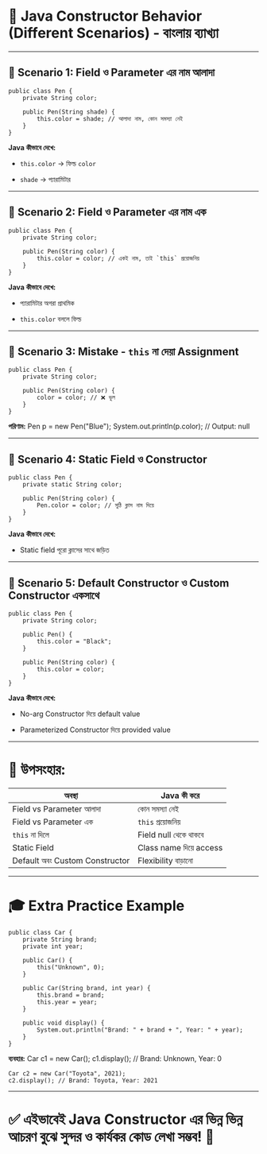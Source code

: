 📘 Java Constructor Behavior (Different Scenarios) - বাংলায় ব্যাখ্যা
====================================================================

* * *

🔵 Scenario 1: Field ও Parameter এর নাম আলাদা
---------------------------------------------

    public class Pen {
        private String color;
    
        public Pen(String shade) {
            this.color = shade; // আলাদা নাম, কোন সমস্যা নেই
        }
    }

**Java কীভাবে দেখে:**

* `this.color` → ফিল্ড `color`

* `shade` → প্যারামিটার

* * *

🔵 Scenario 2: Field ও Parameter এর নাম এক
------------------------------------------

    public class Pen {
        private String color;
    
        public Pen(String color) {
            this.color = color; // একই নাম, তাই `this` প্রয়োজনিয়
        }
    }

**Java কীভাবে দেখে:**

* প্যারামিটার অগরা প্রাথমিক

* `this.color` বললে ফিল্ড

* * *

🔵 Scenario 3: Mistake - `this` না দেয়া Assignment
--------------------------------------------------

    public class Pen {
        private String color;
    
        public Pen(String color) {
            color = color; // ❌ ভুল
        }
    }

**পরিণাম:**
    Pen p = new Pen("Blue");
    System.out.println(p.color); // Output: null

* * *

🔵 Scenario 4: Static Field ও Constructor
-----------------------------------------

    public class Pen {
        private static String color;
    
        public Pen(String color) {
            Pen.color = color; // সুঠি ক্লাস নাম দিয়ে
        }
    }

**Java কীভাবে দেখে:**

* Static field পূরো ক্লাসের সাথে জড়িত

* * *

🔵 Scenario 5: Default Constructor ও Custom Constructor একসাথে
--------------------------------------------------------------

    public class Pen {
        private String color;
    
        public Pen() {
            this.color = "Black";
        }
    
        public Pen(String color) {
            this.color = color;
        }
    }

**Java কীভাবে দেখে:**

* No-arg Constructor দিয়ে default value

* Parameterized Constructor দিয়ে provided value

* * *

🌟 উপসংহার:
===========

| অবস্থা                         | Java কী করে             |
| ------------------------------ | ----------------------- |
| Field vs Parameter আলাদা       | কোন সমস্যা নেই          |
| Field vs Parameter এক          | `this` প্রয়োজনিয়       |
| `this` না দিলে                 | Field null থেকে থাকবে   |
| Static Field                   | Class name দিয়ে access |
| Default অবং Custom Constructor | Flexibility বাড়ানো      |

* * *

🎓 Extra Practice Example
=========================

    public class Car {
        private String brand;
        private int year;
    
        public Car() {
            this("Unknown", 0);
        }
    
        public Car(String brand, int year) {
            this.brand = brand;
            this.year = year;
        }
    
        public void display() {
            System.out.println("Brand: " + brand + ", Year: " + year);
        }
    }

**ব্যবহার:**
    Car c1 = new Car();
    c1.display(); // Brand: Unknown, Year: 0

    Car c2 = new Car("Toyota", 2021);
    c2.display(); // Brand: Toyota, Year: 2021

* * *

✅ এইভাবেই Java Constructor এর ভিন্ন ভিন্ন আচরণ বুঝে সুন্দর ও কার্যকর কোড লেখা সম্ভব! 🚀
=======================================================================================
